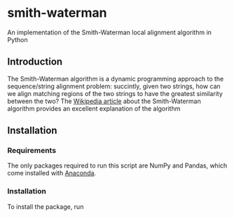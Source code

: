 # smith-waterman
An implementation of the Smith-Waterman local alignment algorithm in Python

## Introduction
The Smith-Waterman algorithm is a dynamic programming approach to the sequence/string alignment problem: succintly, given two strings, how can we align matching regions of the two strings to have the greatest similarity between the two? The [Wikipedia article](https://en.wikipedia.org/wiki/Smith%E2%80%93Waterman_algorithm) about the Smith-Waterman algorithm provides an excellent explanation of the algorithm

## Installation
### Requirements
The only packages required to run this script are NumPy and Pandas, which come installed with [Anaconda](https://www.anaconda.com/).
### Installation
To install the package, run 